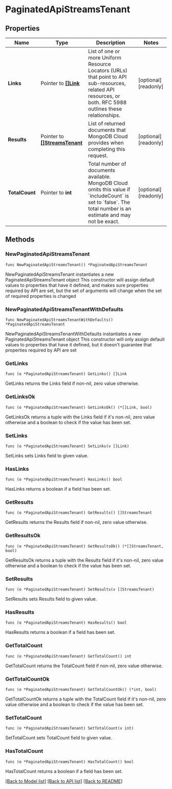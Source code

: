 # PaginatedApiStreamsTenant

## Properties

Name | Type | Description | Notes
------------ | ------------- | ------------- | -------------
**Links** | Pointer to [**[]Link**](Link.md) | List of one or more Uniform Resource Locators (URLs) that point to API sub-resources, related API resources, or both. RFC 5988 outlines these relationships. | [optional] [readonly] 
**Results** | Pointer to [**[]StreamsTenant**](StreamsTenant.md) | List of returned documents that MongoDB Cloud provides when completing this request. | [optional] [readonly] 
**TotalCount** | Pointer to **int** | Total number of documents available. MongoDB Cloud omits this value if &#x60;includeCount&#x60; is set to &#x60;false&#x60;. The total number is an estimate and may not be exact. | [optional] [readonly] 

## Methods

### NewPaginatedApiStreamsTenant

`func NewPaginatedApiStreamsTenant() *PaginatedApiStreamsTenant`

NewPaginatedApiStreamsTenant instantiates a new PaginatedApiStreamsTenant object
This constructor will assign default values to properties that have it defined,
and makes sure properties required by API are set, but the set of arguments
will change when the set of required properties is changed

### NewPaginatedApiStreamsTenantWithDefaults

`func NewPaginatedApiStreamsTenantWithDefaults() *PaginatedApiStreamsTenant`

NewPaginatedApiStreamsTenantWithDefaults instantiates a new PaginatedApiStreamsTenant object
This constructor will only assign default values to properties that have it defined,
but it doesn't guarantee that properties required by API are set

### GetLinks

`func (o *PaginatedApiStreamsTenant) GetLinks() []Link`

GetLinks returns the Links field if non-nil, zero value otherwise.

### GetLinksOk

`func (o *PaginatedApiStreamsTenant) GetLinksOk() (*[]Link, bool)`

GetLinksOk returns a tuple with the Links field if it's non-nil, zero value otherwise
and a boolean to check if the value has been set.

### SetLinks

`func (o *PaginatedApiStreamsTenant) SetLinks(v []Link)`

SetLinks sets Links field to given value.

### HasLinks

`func (o *PaginatedApiStreamsTenant) HasLinks() bool`

HasLinks returns a boolean if a field has been set.
### GetResults

`func (o *PaginatedApiStreamsTenant) GetResults() []StreamsTenant`

GetResults returns the Results field if non-nil, zero value otherwise.

### GetResultsOk

`func (o *PaginatedApiStreamsTenant) GetResultsOk() (*[]StreamsTenant, bool)`

GetResultsOk returns a tuple with the Results field if it's non-nil, zero value otherwise
and a boolean to check if the value has been set.

### SetResults

`func (o *PaginatedApiStreamsTenant) SetResults(v []StreamsTenant)`

SetResults sets Results field to given value.

### HasResults

`func (o *PaginatedApiStreamsTenant) HasResults() bool`

HasResults returns a boolean if a field has been set.
### GetTotalCount

`func (o *PaginatedApiStreamsTenant) GetTotalCount() int`

GetTotalCount returns the TotalCount field if non-nil, zero value otherwise.

### GetTotalCountOk

`func (o *PaginatedApiStreamsTenant) GetTotalCountOk() (*int, bool)`

GetTotalCountOk returns a tuple with the TotalCount field if it's non-nil, zero value otherwise
and a boolean to check if the value has been set.

### SetTotalCount

`func (o *PaginatedApiStreamsTenant) SetTotalCount(v int)`

SetTotalCount sets TotalCount field to given value.

### HasTotalCount

`func (o *PaginatedApiStreamsTenant) HasTotalCount() bool`

HasTotalCount returns a boolean if a field has been set.

[[Back to Model list]](../README.md#documentation-for-models) [[Back to API list]](../README.md#documentation-for-api-endpoints) [[Back to README]](../README.md)


